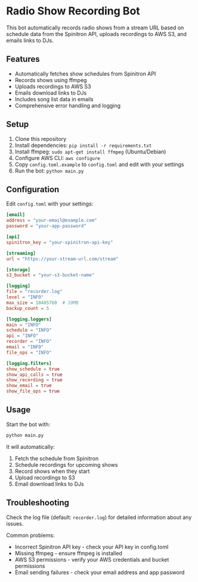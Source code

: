 # Radio Show Recording Bot

This bot automatically records radio shows from a stream URL based on schedule data from the Spinitron API, uploads recordings to AWS S3, and emails links to DJs.

## Features

- Automatically fetches show schedules from Spinitron API
- Records shows using ffmpeg
- Uploads recordings to AWS S3
- Emails download links to DJs
- Includes song list data in emails
- Comprehensive error handling and logging

## Setup

1. Clone this repository
2. Install dependencies: `pip install -r requirements.txt`
3. Install ffmpeg: `sudo apt-get install ffmpeg` (Ubuntu/Debian)
4. Configure AWS CLI: `aws configure`
5. Copy `config.toml.example` to `config.toml` and edit with your settings
6. Run the bot: `python main.py`

## Configuration

Edit `config.toml` with your settings:

```toml
[email]
address = "your-email@example.com"
password = "your-app-password"

[api]
spinitron_key = "your-spinitron-api-key"

[streaming]
url = "https://your-stream-url.com/stream"

[storage]
s3_bucket = "your-s3-bucket-name"

[logging]
file = "recorder.log"
level = "INFO"
max_size = 10485760  # 10MB
backup_count = 5

[logging.loggers]
main = "INFO"
schedule = "INFO"
api = "INFO"
recorder = "INFO"
email = "INFO"
file_ops = "INFO"

[logging.filters]
show_schedule = true
show_api_calls = true
show_recording = true
show_email = true
show_file_ops = true
```

## Usage

Start the bot with:

```bash
python main.py
```

It will automatically:
1. Fetch the schedule from Spinitron
2. Schedule recordings for upcoming shows
3. Record shows when they start
4. Upload recordings to S3
5. Email download links to DJs

## Troubleshooting

Check the log file (default: `recorder.log`) for detailed information about any issues.

Common problems:
- Incorrect Spinitron API key - check your API key in config.toml
- Missing ffmpeg - ensure ffmpeg is installed
- AWS S3 permissions - verify your AWS credentials and bucket permissions
- Email sending failures - check your email address and app password